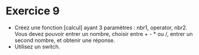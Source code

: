 # Exercice 9

- Créez une fonction [calcul] ayant 3 paramètres : nbr1, operator, nbr2. Vous devez pouvoir entrer un nombre, choisir entre + - * ou /, entrer un second nombre, et obtenir une réponse. 
- Utilisez un switch.